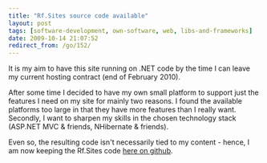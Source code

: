 ```yaml
---
title: "Rf.Sites source code available"
layout: post
tags: [software-development, own-software, web, libs-and-frameworks]
date: 2009-10-14 21:07:52
redirect_from: /go/152/
---
```


It is my aim to have this site running on .NET code by the time I can leave my current hosting contract (end of February 2010).

After some time I decided to have my own small platform to support just the features I need on my site for mainly two reasons. I found the available platforms too large in that they have more features than I really want. Secondly, I want to sharpen my skills in the chosen technology stack (ASP.NET MVC & friends, NHibernate & friends).

Even so, the resulting code isn't necessarily tied to my content - hence, I am now keeping the Rf.Sites code [here on github](http://github.com/flq/Rf.Sites).